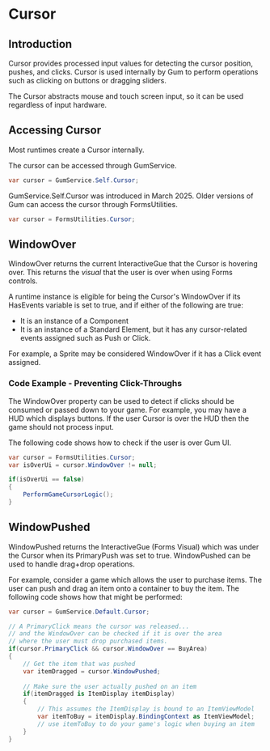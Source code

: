 # Cursor

## Introduction

Cursor provides processed input values for detecting the cursor position, pushes, and clicks. Cursor is used internally by Gum to perform operations such as clicking on buttons or dragging sliders.

The Cursor abstracts mouse and touch screen input, so it can be used regardless of input hardware.

## Accessing Cursor

Most runtimes create a Cursor internally.&#x20;

The cursor can be accessed through GumService.

```csharp
var cursor = GumService.Self.Cursor;
```

GumService.Self.Cursor was introduced in March 2025. Older versions of Gum can access the cursor through FormsUtilities.

```csharp
var cursor = FormsUtilities.Cursor;
```

## WindowOver

WindowOver returns the current InteractiveGue that the Cursor is hovering over. This returns the _visual_ that the user is over when using Forms controls.

A runtime instance is eligible for being the Cursor's WindowOver if its HasEvents variable is set to true, and if either of the following are true:

* It is an instance of a Component
* It is an instance of a Standard Element, but it has any cursor-related events assigned such as Push or Click.

For example, a Sprite may be considered WindowOver if it has a Click event assigned.

### Code Example - Preventing Click-Throughs

The WindowOver property can be used to detect if clicks should be consumed or passed down to your game. For example, you may have a HUD which displays buttons. If the user Cursor is over the HUD then the game should not process input.

The following code shows how to check if the user is over Gum UI.

```csharp
var cursor = FormsUtilities.Cursor;
var isOverUi = cursor.WindowOver != null;

if(isOverUi == false)
{
    PerformGameCursorLogic();
}
```

## WindowPushed

WindowPushed returns the InteractiveGue (Forms Visual) which was under the Cursor when its PrimaryPush was set to true. WindowPushed can be used to handle drag+drop operations.

For example, consider a game which allows the user to purchase items. The user can push and drag an item onto a container to buy the item. The following code shows how that might be performed:

```csharp
var cursor = GumService.Default.Cursor;

// A PrimaryClick means the cursor was released...
// and the WindowOver can be checked if it is over the area 
// where the user must drop purchased items.
if(cursor.PrimaryClick && cursor.WindowOver == BuyArea)
{
    // Get the item that was pushed
    var itemDragged = cursor.WindowPushed;
    
    // Make sure the user actually pushed on an item
    if(itemDragged is ItemDisplay itemDisplay)
    {
        // This assumes the ItemDisplay is bound to an ItemViewModel
        var itemToBuy = itemDisplay.BindingContext as ItemViewModel;
        // use itemToBuy to do your game's logic when buying an item    
    }
}
```
